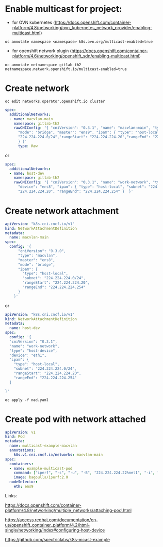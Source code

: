 # Enable multicast for project:
- for OVN kubernetes (https://docs.openshift.com/container-platform/4.8/networking/ovn_kubernetes_network_provider/enabling-multicast.html)

`oc annotate namespace <namespace> k8s.ovn.org/multicast-enabled=true` 



- for openshift network plugin (https://docs.openshift.com/container-platform/4.6/networking/openshift_sdn/enabling-multicast.html)

`oc annotate netnamespace gitlab-th2 netnamespace.network.openshift.io/multicast-enabled=true` 

# Create network

`oc edit networks.operator.openshift.io cluster`

```YAML
spec:
  additionalNetworks:
  - name: macvlan-main
    namespace: gitlab-th2
    rawCNIConfig: '{ "cniVersion": "0.3.1", "name": "macvlan-main", "type": "macvlan",
      "mode": "bridge", "master": "ens9", "ipam": { "type": "host-local", "subnet":
      "224.224.224.0/24","rangeStart": "224.224.224.20","rangeEnd": "224.224.224.254"
      } }'
	  type: Raw

```

or

```YAML
spec:
  additionalNetworks:
  - name: host-dev
    namespace: gitlab-th2
    rawCNIConfig: '{ "cniVersion": "0.3.1", "name": "work-network", "type": "host-device",
      "device": "ens8", "ipam": { "type": "host-local", "subnet": "224.224.224.0/24", "rangeStart":
      "224.224.224.20", "rangeEnd": "224.224.224.254" }  }'
```

# Create network attachment

```YAML
apiVersion: "k8s.cni.cncf.io/v1"
kind: NetworkAttachmentDefinition
metadata:
  name: macvlan-main
spec:
  config: '{
      "cniVersion": "0.3.0",
      "type": "macvlan",
      "master": "ens8",
      "mode": "bridge",
      "ipam": {
        "type": "host-local",
        "subnet": "224.224.224.0/24",
        "rangeStart": "224.224.224.20",
        "rangeEnd": "224.224.224.254"
      }
    }'
```

or

```YAML 
apiVersion: "k8s.cni.cncf.io/v1"
kind: NetworkAttachmentDefinition
metadata:
  name: host-dev
spec:
  config: '{
  "cniVersion": "0.3.1",
  "name": "work-network",
  "type": "host-device",
  "device": "eth1",
  "ipam": {
    "type": "host-local",
    "subnet": "224.224.224.0/24",
    "rangeStart": "224.224.224.20",
    "rangeEnd": "224.224.224.254"
  }

}'
```

`oc apply -f nad.yaml`

# Create pod with network attached

```YAML
apiVersion: v1
kind: Pod
metadata:
  name: multicast-example-macvlan
  annotations:
    k8s.v1.cni.cncf.io/networks: macvlan-main
spec:
  containers:
  - name: example-multicast-pod
    command: ["iperf", "-s", "-u", "-B", "224.224.224.22%net1", "-i", "1"]
    image: bagoulla/iperf:2.0
  nodeSelector:
    eth: ens9
```

Links:

https://docs.openshift.com/container-platform/4.8/networking/multiple_networks/attaching-pod.html

https://access.redhat.com/documentation/en-us/openshift_container_platform/4.2/html-single/networking/index#configuring-host-device

https://github.com/spectriclabs/k8s-mcast-example

